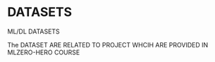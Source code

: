 # DATASETS
ML/DL DATASETS

The DATASET ARE RELATED TO PROJECT WHCIH ARE PROVIDED IN MLZERO-HERO COURSE
